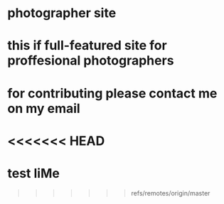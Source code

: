 # photographer site
# this if full-featured site for proffesional photographers
# for contributing please contact me on my email
<<<<<<< HEAD
=======
# test liMe
>>>>>>> refs/remotes/origin/master
